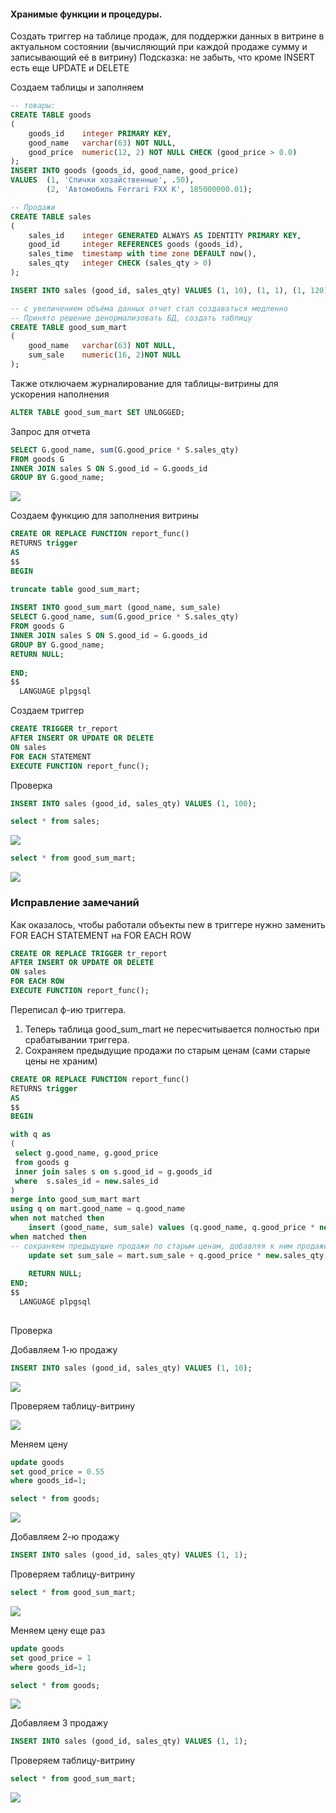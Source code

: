 #### Хранимые функции и процедуры.

Создать триггер на таблице продаж, для поддержки данных в витрине в актуальном состоянии (вычисляющий при каждой продаже сумму и записывающий её в витрину)
Подсказка: не забыть, что кроме INSERT есть еще UPDATE и DELETE

Создаем таблицы и заполняем

``` sql
-- товары:
CREATE TABLE goods
(
    goods_id    integer PRIMARY KEY,
    good_name   varchar(63) NOT NULL,
    good_price  numeric(12, 2) NOT NULL CHECK (good_price > 0.0)
);
INSERT INTO goods (goods_id, good_name, good_price)
VALUES 	(1, 'Спички хозайственные', .50),
		(2, 'Автомобиль Ferrari FXX K', 185000000.01);

-- Продажи
CREATE TABLE sales
(
    sales_id    integer GENERATED ALWAYS AS IDENTITY PRIMARY KEY,
    good_id     integer REFERENCES goods (goods_id),
    sales_time  timestamp with time zone DEFAULT now(),
    sales_qty   integer CHECK (sales_qty > 0)
);

INSERT INTO sales (good_id, sales_qty) VALUES (1, 10), (1, 1), (1, 120), (2, 1);

-- с увеличением объёма данных отчет стал создаваться медленно
-- Принято решение денормализовать БД, создать таблицу
CREATE TABLE good_sum_mart
(
	good_name   varchar(63) NOT NULL,
	sum_sale	numeric(16, 2)NOT NULL
);

```

Также отключаем журналирование для таблицы-витрины для ускорения наполнения

``` sql
ALTER TABLE good_sum_mart SET UNLOGGED;
```


Запрос для отчета

``` sql
SELECT G.good_name, sum(G.good_price * S.sales_qty)
FROM goods G
INNER JOIN sales S ON S.good_id = G.goods_id
GROUP BY G.good_name;
```

![](files/1.png)


Создаем функцию для заполнения витрины

``` sql
CREATE OR REPLACE FUNCTION report_func()
RETURNS trigger
AS
$$
BEGIN

truncate table good_sum_mart;
 
INSERT INTO good_sum_mart (good_name, sum_sale)
SELECT G.good_name, sum(G.good_price * S.sales_qty)
FROM goods G
INNER JOIN sales S ON S.good_id = G.goods_id
GROUP BY G.good_name;
RETURN NULL;
 
END;
$$
  LANGUAGE plpgsql
```

Создаем триггер

``` sql
CREATE TRIGGER tr_report
AFTER INSERT OR UPDATE OR DELETE
ON sales
FOR EACH STATEMENT
EXECUTE FUNCTION report_func();
```


Проверка

``` sql
INSERT INTO sales (good_id, sales_qty) VALUES (1, 100);

select * from sales;
```
![](files/2.png)


``` sql
select * from good_sum_mart;
```
![](files/3.png)


### Исправление замечаний

Как оказалось, чтобы работали объекты new в триггере нужно заменить FOR EACH STATEMENT на FOR EACH ROW

``` sql
CREATE OR REPLACE TRIGGER tr_report
AFTER INSERT OR UPDATE OR DELETE
ON sales
FOR EACH ROW
EXECUTE FUNCTION report_func();
```
Переписал ф-ию триггера. 
1) Теперь таблица good_sum_mart не пересчитывается полностью при срабатывании триггера.
2) Сохраняем предыдущие продажи по старым ценам (сами старые цены не храним)

``` sql
CREATE OR REPLACE FUNCTION report_func()
RETURNS trigger
AS
$$
BEGIN

with q as
(
 select g.good_name, g.good_price
 from goods g
 inner join sales s on s.good_id = g.goods_id
 where 	s.sales_id = new.sales_id
)
merge into good_sum_mart mart
using q on mart.good_name = q.good_name
when not matched then	   
	insert (good_name, sum_sale) values (q.good_name, q.good_price * new.sales_qty)
when matched then
-- сохраняем предыдущие продажи по старым ценам, добавляя к ним продажи по текущей цене
	update set sum_sale = mart.sum_sale + q.good_price * new.sales_qty;
	
	RETURN NULL;
END;
$$
  LANGUAGE plpgsql
  
```

Проверка

Добавляем 1-ю продажу

``` sql
INSERT INTO sales (good_id, sales_qty) VALUES (1, 10);
```
![](files/4.png)

Проверяем таблицу-витрину

![](files/5.png)

Меняем цену

``` sql
update goods
set good_price = 0.55
where goods_id=1;

select * from goods;
```
![](files/6_1.png)

Добавляем 2-ю продажу

``` sql
INSERT INTO sales (good_id, sales_qty) VALUES (1, 1);
```

Проверяем таблицу-витрину

``` sql
select * from good_sum_mart;
```
![](files/7.png)

Меняем цену еще раз

``` sql
update goods
set good_price = 1
where goods_id=1;

select * from goods;
```
![](files/8.png)

Добавляем 3 продажу

``` sql
INSERT INTO sales (good_id, sales_qty) VALUES (1, 1);
```

Проверяем таблицу-витрину

``` sql
select * from good_sum_mart;
```
![](files/9.png)

